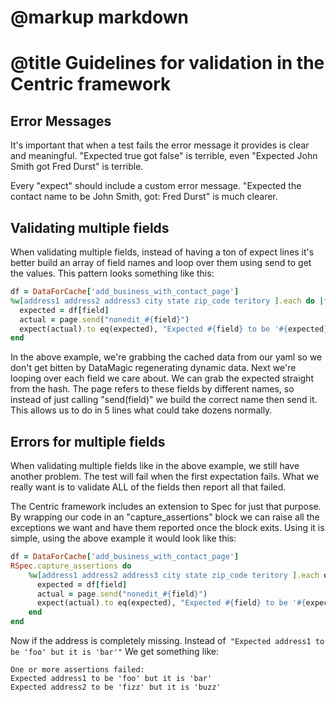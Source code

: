 # @markup markdown
# @title Guidelines for validation in the Centric framework

## Error Messages

It's important that when a test fails the error message it provides is clear and meaningful.   "Expected true got false" is terrible, even "Expected John Smith got Fred Durst" is terrible.

Every "expect" should include a custom error message. "Expected the contact name to be John Smith, got: Fred Durst" is much clearer.


## Validating multiple fields

When validating multiple fields, instead of having a ton of expect lines it's better build an array of field names and loop over them using send to get the values.  This pattern looks something like this:

```ruby
df = DataForCache['add_business_with_contact_page']
%w[address1 address2 address3 city state zip_code teritory ].each do |field|
  expected = df[field]
  actual = page.send("nonedit_#{field}")
  expect(actual).to eq(expected), "Expected #{field} to be '#{expected}' but it is '#{actual}'"
end

```

In the above example, we're grabbing the cached data from our yaml so we don't get bitten by DataMagic regenerating dynamic data.  Next we're looping over each field we care about. We can grab the expected straight from the hash. The page refers to these fields by different names, so instead of just calling "send(field)" we build the correct name then send it.  This allows us to do in 5 lines what could take dozens normally.


## Errors for multiple fields
When validating multiple fields like in the above example, we still have another problem.  The test will fail when the first expectation fails.  What we really want is to validate ALL of the fields then report all that failed.

The Centric framework includes an extension to Spec for just that purpose.  By wrapping our code in an "capture_assertions" block we can raise all the exceptions we want and have them reported once the block exits.  Using it is simple, using the above example it would look like this:


```ruby
df = DataForCache['add_business_with_contact_page']
RSpec.capture_assertions do 
	%w[address1 address2 address3 city state zip_code teritory ].each do |field|
	  expected = df[field]
	  actual = page.send("nonedit_#{field}")
	  expect(actual).to eq(expected), "Expected #{field} to be '#{expected}' but it is '#{actual}'"
	end
end
```

Now if the address is completely missing.  Instead of` "Expected address1 to be 'foo' but it is 'bar'"` We get something like: 

```
One or more assertions failed:
Expected address1 to be 'foo' but it is 'bar'
Expected address2 to be 'fizz' but it is 'buzz'
```
